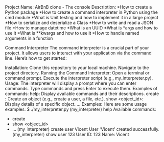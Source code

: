 Project Name: AirBnB clone - The console
Description:
 *How to create a Python package
 *How to create a command interpreter in Python using the cmd module
 *What is Unit testing and how to implement it in a large project
 *How to serialize and deserialize a Class
 *How to write and read a JSON file
 *How to manage datetime
 *What is an UUID
 *What is *args and how to use it
 *What is **kwargs and how to use it
 *How to handle named arguments in a function

Command Interpreter
The command interpreter is a crucial part of your project. It allows users to interact with your application via the command line. Here’s how to get started:

Installation:
Clone this repository to your local machine.
Navigate to the project directory.
Running the Command Interpreter:
Open a terminal or command prompt.
Execute the interpreter script (e.g., my_interpreter.py).
Usage:
The interpreter will display a prompt where you can enter commands.
Type commands and press Enter to execute them.
Examples of commands:
help: Display available commands and their descriptions.
create <object>: Create an object (e.g., create a user, a file, etc.).
show <object_id>: Display details of a specific object.
…
Examples:
Here are some usage examples:
$ ./my_interpreter.py
(my_interpreter) help
Available commands:
  - create <object>
  - show <object_id>
  - ...
(my_interpreter) create user Vicent
User 'Vicent' created successfully.
(my_interpreter) show user 123
User ID: 123
Name: Vicent

